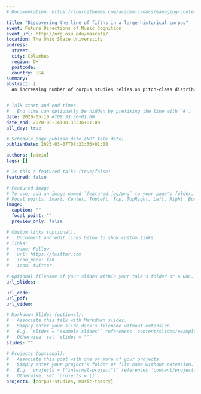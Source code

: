 ```yaml
---
# Documentation: https://sourcethemes.com/academic/docs/managing-content/

title: "Discovering the line of fifths in a large historical corpus"
event: Future Directions of Music Cognition
event_url: http://org.osu.edu/mascats/
location: The Ohio State Universtity
address:
  street:
  city: Columbus
  region: OH
  postcode:
  country: USA
summary:
abstract: |
  An increasing number of corpus studies relies on pitch-class distributions in order to infer characteristics of musical pieces under a historical perspective (Albrecht & Huron, 2014; Albrecht & Shanahan, 2013; Harasim, Moss, Ramirez, & Rohrmeier, submitted; Quinn & White, 2017; Weiß, Mauch, & Dixon, 2018; Yust, 2019). This contribution shows that the line of fifths (LOF; Temperley, 2000) is the fundamental underlying tonal space in a large historical corpus (ca. 1360-1940) of Western classical pieces in MusicXML format. Modeling the pieces’ pitch-class distributions as vectors in a high-dimensional simplicial space and visualizing them via Principal Component Analysis reveals that the distance to the center of the LOF as well as the distinction between the natural (F, C, G, D, A, E, B) and the altered tonal pitch-classes (e.g., Abb, Db, F#, C##) are the most important factors for the dispersion of the data. These findings are robust with respect to different dimensionality reduction methods. Moreover, we introduce the concept of pitch-class coevolution and demonstrate that the LOF also underlies striking changes in the usage of pitch-classes between different historical periods. Any empirical study is based on certain implicit or explicit modeling assumptions, some of which are given by the encoding of a corpus, e.g. whether enharmonic equivalence is assumed (e.g. MIDI-encoding) or not (e.g. MusicXML encoding). Relying on pitch-class distributions without assuming enharmonic equivalence, our findings emphasize the structural importance of the LOF for the organization of the pitch-class content of tonal music across a large historical timespan.


# Talk start and end times.
#   End time can optionally be hidden by prefixing the line with `#`.
date: 2020-05-10 #T08:33:36+01:00
date_end: 2020-05-14T08:33:36+01:00
all_day: true

# Schedule page publish date (NOT talk date).
publishDate: 2025-03-07T08:33:36+01:00

authors: [admin]
tags: []

# Is this a featured talk? (true/false)
featured: false

# Featured image
# To use, add an image named `featured.jpg/png` to your page's folder. 
# Focal points: Smart, Center, TopLeft, Top, TopRight, Left, Right, BottomLeft, Bottom, BottomRight.
image:
  caption: ""
  focal_point: ""
  preview_only: false

# Custom links (optional).
#   Uncomment and edit lines below to show custom links.
# links:
# - name: Follow
#   url: https://twitter.com
#   icon_pack: fab
#   icon: twitter

# Optional filename of your slides within your talk's folder or a URL.
url_slides:

url_code:
url_pdf:
url_video:

# Markdown Slides (optional).
#   Associate this talk with Markdown slides.
#   Simply enter your slide deck's filename without extension.
#   E.g. `slides = "example-slides"` references `content/slides/example-slides.md`.
#   Otherwise, set `slides = ""`.
slides: ""

# Projects (optional).
#   Associate this post with one or more of your projects.
#   Simply enter your project's folder or file name without extension.
#   E.g. `projects = ["internal-project"]` references `content/project/deep-learning/index.md`.
#   Otherwise, set `projects = []`.
projects: [corpus-studies, music-theory]
---
```

